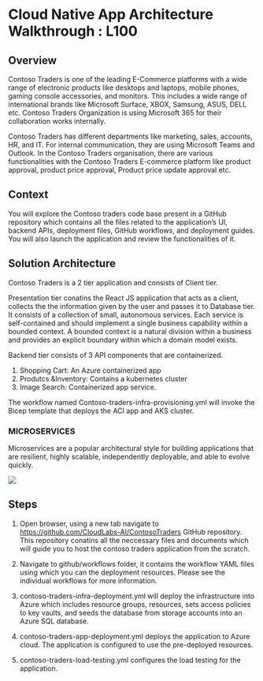 # Cloud Native App Architecture Walkthrough : L100

## Overview

Contoso Traders is one of the leading E-Commerce platforms with a wide range of electronic products like desktops and laptops, mobile phones, gaming console accessories, and monitors. This includes a wide range of international brands like Microsoft Surface, XBOX, Samsung, ASUS, DELL etc. Contoso Traders Organization is using Microsoft 365 for their collaboration works internally.

Contoso Traders has different departments like marketing, sales, accounts, HR, and IT. For internal communication, they are using Microsoft Teams and Outlook. In the Contoso Traders organisation, there are various functionalities with the Contoso Traders E-commerce platform like product approval, product price approval, Product price update approval etc. 

## Context

You will explore the Contoso traders code base present in a GitHub repository which contains all the files related to the application’s UI, backend APIs, deployment files, GitHub workflows, and deployment guides. You will also launch the application and review the functionalities of it.

## Solution Architecture

Contoso Traders is a 2 tier application and consists of Client tier.

Presentation tier conatins the React JS application that acts as a client, collects the the information given by the user and passes it to Database tier. It consists of a collection of small, autonomous services. Each service is self-contained and should implement a single business capability within a bounded context. A bounded context is a natural division within a business and provides an explicit boundary within which a domain model exists.

Backend tier consists of 3 API components that are containerized.

1. Shopping Cart: An Azure containerized app 
2. Produtcs &Inventory: Contains a kubernetes cluster
3. Image Search: Containerized app service.

The workflow named Contoso-traders-infra-provisioning.yml will invoke the Bicep template that deploys the ACI app and AKS cluster.

### MICROSERVICES

Microservices are a popular architectural style for building applications that are resilient, highly scalable, independently deployable, and able to evolve quickly. 

![](https://raw.githubusercontent.com/microsoft/ContosoTraders/main/docs/architecture/contoso-traders-enhancements.drawio.png)


## Steps

1. Open browser, using a new tab navigate to https://github.com/CloudLabs-AI/ContosoTraders GitHub repository. This repository conatins all the neccessary files and documents which will guide you to host the contoso traders application from the scratch.

1. Navigate to github/workflows folder, it contains the workflow YAML files using which you can the deployment resources. Please see the individual workflows for more information.

1. contoso-traders-infra-deployment.yml will deploy the infrastructure into Azure which includes resource groups, resources, sets access policies to key vaults, and seeds the database from storage accounts into an Azure SQL database.

1. contoso-traders-app-deployment.yml deploys the application to Azure cloud. The application is configured to use the pre-deployed resources.

1. contoso-traders-load-testing.yml configures the load testing for the application.

